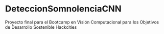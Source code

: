 # DeteccionSomnolenciaCNN
Proyecto final para el Bootcamp en Visión Computacional para los Objetivos de Desarrollo Sostenible Hackcities
